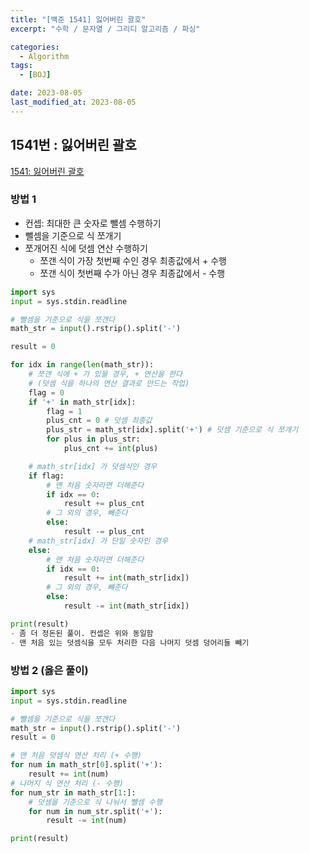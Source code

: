 ```yaml
---
title: "[백준 1541] 잃어버린 괄호"
excerpt: "수학 / 문자열 / 그리디 알고리즘 / 파싱"

categories:
  - Algorithm
tags:
  - [BOJ]

date: 2023-08-05
last_modified_at: 2023-08-05
---
```


## 1541번 : 잃어버린 괄호

[1541: 잃어버린 괄호](https://www.acmicpc.net/problem/1541)

### 방법 1

- 컨셉: 최대한 큰 숫자로 뺄셈 수행하기
- 뺄셈을 기준으로 식 쪼개기
- 쪼개어진 식에 덧셈 연산 수행하기
  - 쪼갠 식이 가장 첫번째 수인 경우 최종값에서 + 수행
  - 쪼갠 식이 첫번째 수가 아닌 경우 최종값에서 - 수행

```python
import sys
input = sys.stdin.readline

# 뺄셈을 기준으로 식을 쪼갠다
math_str = input().rstrip().split('-')

result = 0

for idx in range(len(math_str)):
    # 쪼갠 식에 + 가 있을 경우, + 연산을 한다
    # (덧셈 식을 하나의 연산 결과로 만드는 작업)
    flag = 0
    if '+' in math_str[idx]:
        flag = 1
        plus_cnt = 0 # 덧셈 최종값
        plus_str = math_str[idx].split('+') # 덧셈 기준으로 식 쪼개기
        for plus in plus_str:
            plus_cnt += int(plus)

    # math_str[idx] 가 덧셈식인 경우
    if flag:
        # 맨 처음 숫자라면 더해준다
        if idx == 0:
            result += plus_cnt
        # 그 외의 경우, 빼준다
        else:
            result -= plus_cnt
    # math_str[idx] 가 단일 숫자인 경우
    else:
        # 맨 처음 숫자라면 더해준다
        if idx == 0:
            result += int(math_str[idx])
        # 그 외의 경우, 뺴준다
        else:
            result -= int(math_str[idx])

print(result)
- 좀 더 정돈된 풀이. 컨셉은 위와 동일함
- 맨 처음 있는 덧셈식을 모두 처리한 다음 나머지 덧셈 덩어리들 빼기
```

### 방법 2 (옳은 풀이)

```python
import sys
input = sys.stdin.readline

# 뺄셈을 기준으로 식을 쪼갠다
math_str = input().rstrip().split('-')
result = 0

# 맨 처음 덧셈식 연산 처리 (+ 수행)
for num in math_str[0].split('+'):
    result += int(num)
# 나머지 식 연산 처리 (- 수행)
for num_str in math_str[1:]:
    # 덧셈을 기준으로 식 나눠서 뺄셈 수행
    for num in num_str.split('+'):
        result -= int(num)

print(result)
```

